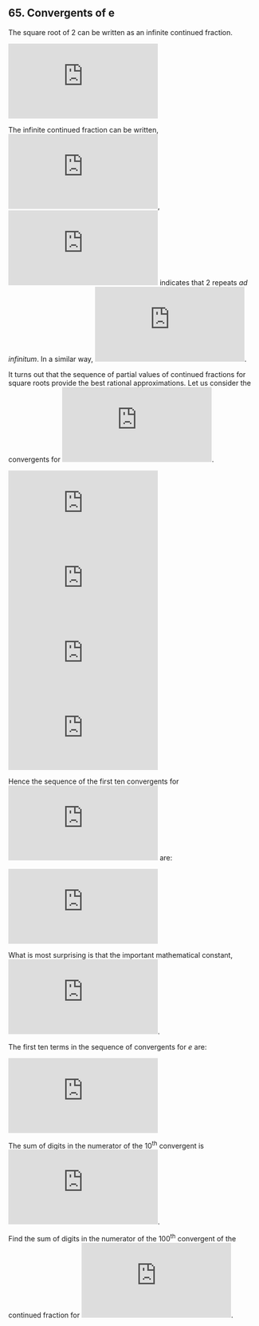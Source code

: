 ## 65. Convergents of e

The square root of 2 can be written as an infinite continued fraction.

![\sqrt{2} = 1 + \frac{1}{2 + \frac{1}{2 + \frac{1}{2 + \frac{1}{2 + ...}}}}](https://latex.codecogs.com/svg.latex?%5Csqrt%7B2%7D%20%3D%201%20&plus;%20%5Cfrac%7B1%7D%7B2%20&plus;%20%5Cfrac%7B1%7D%7B2%20&plus;%20%5Cfrac%7B1%7D%7B2%20&plus;%20%5Cfrac%7B1%7D%7B2%20&plus;%20...%7D%7D%7D%7D)

The infinite continued fraction can be written, ![\sqrt{2} = [1; (2)]](https://latex.codecogs.com/svg.latex?%5Csqrt%7B2%7D%20%3D%20%5B1%3B%20%282%29%5D), ![(2)](https://latex.codecogs.com/svg.latex?%282%29) indicates that 2 repeats *ad infinitum*. In a similar way, ![\sqrt{23} = [4; (1, 3, 1, 8)]](https://latex.codecogs.com/svg.latex?%5Csqrt%7B23%7D%20%3D%20%5B4%3B%20%281%2C%203%2C%201%2C%208%29%5D).

It turns out that the sequence of partial values of continued fractions for square roots provide the best rational approximations. Let us consider the convergents for ![\sqrt{2}](https://latex.codecogs.com/svg.latex?%5Csqrt%7B2%7D).

![1 + \frac{1}{2} = \frac{3}{2}](https://latex.codecogs.com/svg.latex?1%20&plus;%20%5Cfrac%7B1%7D%7B2%7D%20%3D%20%5Cfrac%7B3%7D%7B2%7D)<br>
![1 + \frac{1}{2 + \frac{1}{2}} = \frac{7}{5}](https://latex.codecogs.com/svg.latex?1%20&plus;%20%5Cfrac%7B1%7D%7B2%20&plus;%20%5Cfrac%7B1%7D%7B2%7D%7D%20%3D%20%5Cfrac%7B7%7D%7B5%7D)<br>
![1 + \frac{1}{2 + \frac{1}{2 + \frac{1}{2}}} = \frac{17}{12}](https://latex.codecogs.com/svg.latex?1%20&plus;%20%5Cfrac%7B1%7D%7B2%20&plus;%20%5Cfrac%7B1%7D%7B2%20&plus;%20%5Cfrac%7B1%7D%7B2%7D%7D%7D%20%3D%20%5Cfrac%7B17%7D%7B12%7D)<br>
![1 + \frac{1}{2 + \frac{1}{2 + \frac{1}{2 + \frac{1}{2}}}} = \frac{41}{29}](https://latex.codecogs.com/svg.latex?1%20&plus;%20%5Cfrac%7B1%7D%7B2%20&plus;%20%5Cfrac%7B1%7D%7B2%20&plus;%20%5Cfrac%7B1%7D%7B2%20&plus;%20%5Cfrac%7B1%7D%7B2%7D%7D%7D%7D%20%3D%20%5Cfrac%7B41%7D%7B29%7D)

Hence the sequence of the first ten convergents for ![\sqrt{2}](https://latex.codecogs.com/svg.latex?%5Csqrt%7B2%7D) are:

![1, \frac{3}{2}, \frac{7}{5}, \frac{17}{12}, \frac{41}{29}, \frac{99}{70}, \frac{239}{169}, \frac{577}{408}, \frac{1393}{985}, \frac{3363}{2378}, ...](https://latex.codecogs.com/svg.latex?1%2C%20%5Cfrac%7B3%7D%7B2%7D%2C%20%5Cfrac%7B7%7D%7B5%7D%2C%20%5Cfrac%7B17%7D%7B12%7D%2C%20%5Cfrac%7B41%7D%7B29%7D%2C%20%5Cfrac%7B99%7D%7B70%7D%2C%20%5Cfrac%7B239%7D%7B169%7D%2C%20%5Cfrac%7B577%7D%7B408%7D%2C%20%5Cfrac%7B1393%7D%7B985%7D%2C%20%5Cfrac%7B3363%7D%7B2378%7D%2C%20...)

What is most surprising is that the important mathematical constant,<br>
![e = [2; 1, 2, 1, 1, 4, 1, 1, 6, 1, ..., 1, 2k, 1, ...]](https://latex.codecogs.com/svg.latex?e%20%3D%20%5B2%3B%201%2C%202%2C%201%2C%201%2C%204%2C%201%2C%201%2C%206%2C%201%2C%20...%2C%201%2C%202k%2C%201%2C%20...%5D).

The first ten terms in the sequence of convergents for *e* are:

![2, 3, \frac{8}{3}, \frac{11}{4}, \frac{19}{7}, \frac{87}{32}, \frac{106}{39}, \frac{193}{71}, \frac{1264}{465}, \frac{1457}{536}, ...](https://latex.codecogs.com/svg.latex?2%2C%203%2C%20%5Cfrac%7B8%7D%7B3%7D%2C%20%5Cfrac%7B11%7D%7B4%7D%2C%20%5Cfrac%7B19%7D%7B7%7D%2C%20%5Cfrac%7B87%7D%7B32%7D%2C%20%5Cfrac%7B106%7D%7B39%7D%2C%20%5Cfrac%7B193%7D%7B71%7D%2C%20%5Cfrac%7B1264%7D%7B465%7D%2C%20%5Cfrac%7B1457%7D%7B536%7D%2C%20...)

The sum of digits in the numerator of the 10<sup>th</sup> convergent is ![1 + 4 + 5 + 7 = 17](https://latex.codecogs.com/svg.latex?1%20&plus;%204%20&plus;%205%20&plus;%207%20%3D%2017).

Find the sum of digits in the numerator of the 100<sup>th</sup> convergent of the continued fraction for ![e](https://latex.codecogs.com/svg.latex?e).
